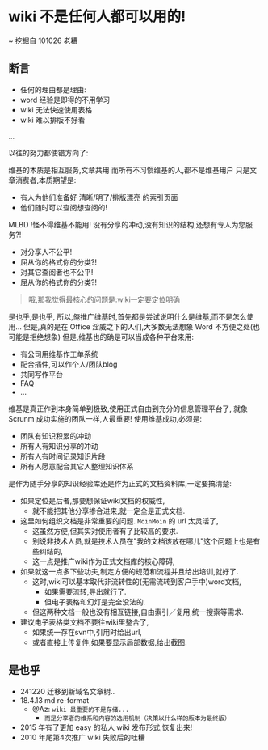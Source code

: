 # wiki 不是任何人都可以用的!

~ 挖掘自 101026 老糟

## 断言

- 任何的理由都是理由:
 - word 经验是即得的不用学习
 - wiki 无法快速使用表格
 - wiki 难以排版不好看

...

以往的努力都使错方向了:

维基的本质是相互服务,文章共用
而所有不习惯维基的人,都不是维基用户
只是文章消费者,本质期望是:

- 有人为他们准备好 清晰/明了/排版漂亮 的索引页面
- 他们随时可以查阅想查阅的!

MLBD !怪不得维基不能用!
没有分享的冲动,没有知识的结构,还想有专人为您服务?!

- 对分享人不公平!
 - 屈从你的格式你的分类?!
- 对其它查阅者也不公平!
 - 屈从你的格式你的分类?!


> 哦,那我觉得最核心的问题是:wiki一定要定位明确

是也乎,是也乎,
所以,俺推广维基时,首先都是尝试说明什么是维基,而不是怎么使用...
但是,真的是在 Office 淫威之下的人们,大多数无法想象 Word 不方便之处(也可能是拒绝想象)
但是,维基也的确是可以当成各种平台来用:

- 有公司用维基作工单系统
- 配合插件,可以作个人/团队blog
- 共同写作平台
- FAQ
- ...

维基是真正作到本身简单到极致,使用正式自由到充分的信息管理平台了,
就象 Scrunm 成功实施的团队一样,人最重要!
使用维基成功,必须是:

- 团队有知识积累的冲动
- 所有人有知识分享的冲动
- 所有人有时间记录知识片段
- 所有人愿意配合其它人整理知识体系

是作为随手分享的知识经验库还是作为正式的文档资料库,一定要搞清楚:

- 如果定位是后者,那要想保证wiki文档的权威性,
    + 就不能把其他分享掺合进来,就一定全是正式文档. 
- 这里如何组织文档是非常重要的问题. `MoinMoin` 的 url 太灵活了,
    + 这虽然方便,但其实对使用者有了比较高的要求. 
    + 别说非技术人员,就是技术人员在"我的文档该放在哪儿"这个问题上也是有些纠结的,
    + 这一点是推广wiki作为正式文档库的核心障碍,
- 如果就这一点多下些功夫,制定方便的规范和流程并且给出培训,就好了. 
    + 这时,wiki可以基本取代非流转性的(无需流转到客户手中)word文档,
        * 如果需要流转,导出就行了. 
        * 但电子表格和幻灯是完全没法的. 
    + 但这两种文档一般也没有相互链接,自由索引／复用,统一搜索等需求. 
- 建议电子表格类文档不要往wiki里整合了,
    + 如果统一存在svn中,引用时给出url,
    + 或者直接上传复件,如果要显示局部数据,给出截图. 


## 是也乎

- 241220 迁移到新域名文章树..
- 18.4.13 md re-format
    + @Az: `wiki 最重要的不是存储...`
        * `而是分享者的维系和内容的选用机制（决策以什么样的版本为最终版）`
- 2015 年有了更加 easy 的私人 wiki 发布形式,恢复出来!
- 2010 年尾第4次推广 wiki 失败后的吐糟
